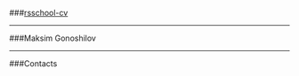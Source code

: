 ###[rsschool-cv](https://github.com/maxermine/rsschool-cv)
*****
###Maksim Gonoshilov
*****
###Contacts